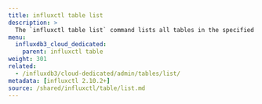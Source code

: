 ```yaml
---
title: influxctl table list
description: >
  The `influxctl table list` command lists all tables in the specified database.
menu:
  influxdb3_cloud_dedicated:
    parent: influxctl table
weight: 301
related:
  - /influxdb3/cloud-dedicated/admin/tables/list/
metadata: [influxctl 2.10.2+]
source: /shared/influxctl/table/list.md
---
```


<!-- //SOURCE content/shared/influxctl/table/list.md -->
